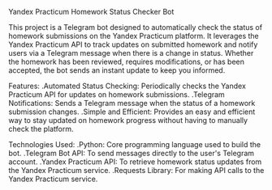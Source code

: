 Yandex Practicum Homework Status Checker Bot

This project is a Telegram bot designed to automatically check the status of homework submissions on the Yandex Practicum platform. It leverages the Yandex Practicum API to track updates on submitted homework and notify users via a Telegram message when there is a change in status. Whether the homework has been reviewed, requires modifications, or has been accepted, the bot sends an instant update to keep you informed.

Features:
.Automated Status Checking: Periodically checks the Yandex Practicum API for updates on homework submissions.
.Telegram Notifications: Sends a Telegram message when the status of a homework submission changes.
.Simple and Efficient: Provides an easy and efficient way to stay updated on homework progress without having to manually check the platform.

Technologies Used:
.Python: Core programming language used to build the bot.
.Telegram Bot API: To send messages directly to the user's Telegram account.
.Yandex Practicum API: To retrieve homework status updates from the Yandex Practicum service.
.Requests Library: For making API calls to the Yandex Practicum service.
